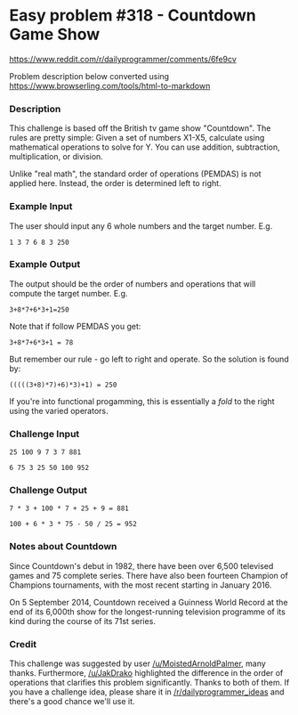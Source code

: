 # Easy problem #318 - Countdown Game Show

<https://www.reddit.com/r/dailyprogrammer/comments/6fe9cv>

Problem description below converted using <https://www.browserling.com/tools/html-to-markdown>

### Description

This challenge is based off the British tv game show "Countdown". The rules are pretty simple: Given a set of numbers X1-X5, calculate using mathematical operations to solve for Y. You can use addition, subtraction, multiplication, or division.

Unlike "real math", the standard order of operations (PEMDAS) is not applied here. Instead, the order is determined left to right.

### Example Input

The user should input any 6 whole numbers and the target number. E.g.

    1 3 7 6 8 3 250

### Example Output

The output should be the order of numbers and operations that will compute the target number. E.g.

    3+8*7+6*3+1=250

Note that if follow PEMDAS you get:

    3+8*7+6*3+1 = 78

But remember our rule - go left to right and operate. So the solution is found by:

    (((((3+8)*7)+6)*3)+1) = 250

If you're into functional progamming, this is essentially a _fold_ to the right using the varied operators.

### Challenge Input

    25 100 9 7 3 7 881

    6 75 3 25 50 100 952

### Challenge Output

    7 * 3 + 100 * 7 + 25 + 9 = 881

    100 + 6 * 3 * 75 - 50 / 25 = 952

### Notes about Countdown

Since Countdown's debut in 1982, there have been over 6,500 televised games and 75 complete series. There have also been fourteen Champion of Champions tournaments, with the most recent starting in January 2016.

On 5 September 2014, Countdown received a Guinness World Record at the end of its 6,000th show for the longest-running television programme of its kind during the course of its 71st series.

### Credit

This challenge was suggested by user [/u/MoistedArnoldPalmer](/u/MoistedArnoldPalmer), many thanks. Furthermore, [/u/JakDrako](/u/JakDrako) highlighted the difference in the order of operations that clarifies this problem significantly. Thanks to both of them. If you have a challenge idea, please share it in [/r/dailyprogrammer_ideas](/r/dailyprogrammer_ideas) and there's a good chance we'll use it.
